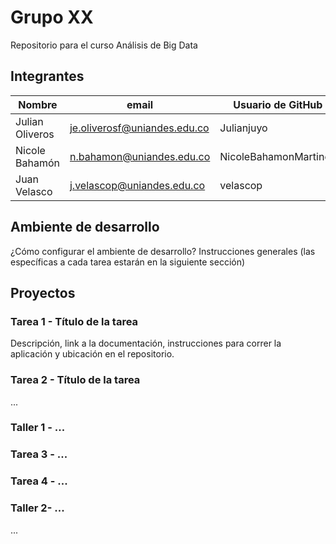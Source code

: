 # Grupo XX

Repositorio para el curso Análisis de Big Data

## Integrantes

| Nombre | email               | Usuario de GitHub |
| ------ | ------------------- | ----------------- |
|Julian Oliveros        | je.oliverosf@uniandes.edu.co | Julianjuyo         |
|Nicole Bahamón        | n.bahamon@uniandes.edu.co     | NicoleBahamonMartinez |
|Juan Velasco   |j.velascop@uniandes.edu.co                     |velascop                  |

## Ambiente de desarrollo

¿Cómo configurar el ambiente de desarrollo? Instrucciones generales (las específicas a cada tarea estarán en la siguiente sección)

## Proyectos

### Tarea 1 - Título de la tarea

Descripción, link a la documentación, instrucciones para correr la aplicación y ubicación en el repositorio. 

### Tarea 2 - Título de la tarea

...

### Taller 1 - ...



### Tarea 3 - ...

### Tarea 4 - ... 

### Taller 2- ...

...

